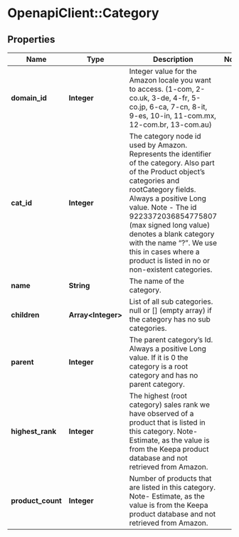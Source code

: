 # OpenapiClient::Category

## Properties
Name | Type | Description | Notes
------------ | ------------- | ------------- | -------------
**domain_id** | **Integer** | Integer value for the Amazon locale you want to access. (1-com, 2-co.uk, 3-de, 4-fr, 5-co.jp, 6-ca, 7-cn, 8-it, 9-es, 10-in, 11-com.mx, 12-com.br, 13-com.au) | 
**cat_id** | **Integer** | The category node id used by Amazon. Represents the identifier of the category. Also part of the Product object’s categories and rootCategory fields. Always a positive Long value. Note - The id 9223372036854775807 (max signed long value) denotes a blank category with the name “?”. We use this in cases where a product is listed in no or non-existent categories. | 
**name** | **String** | The name of the category. | 
**children** | **Array&lt;Integer&gt;** | List of all sub categories. null or [] (empty array) if the category has no sub categories. | 
**parent** | **Integer** | The parent category’s Id. Always a positive Long value. If it is 0 the category is a root category and has no parent category. | 
**highest_rank** | **Integer** | The highest (root category) sales rank we have observed of a product that is listed in this category. Note- Estimate, as the value is from the Keepa product database and not retrieved from Amazon. | 
**product_count** | **Integer** | Number of products that are listed in this category. Note- Estimate, as the value is from the Keepa product database and not retrieved from Amazon. | 



